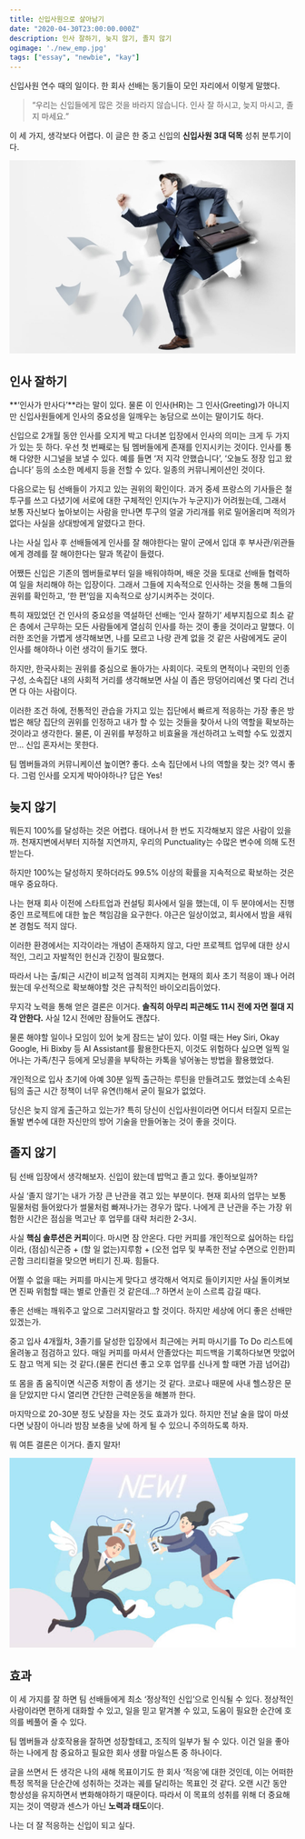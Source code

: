 ```yaml
---
title: 신입사원으로 살아남기
date: "2020-04-30T23:00:00.000Z"
description: 인사 잘하기, 늦지 않기, 졸지 않기
ogimage: './new_emp.jpg'
tags: ["essay", "newbie", "kay"]
---
```


신입사원 연수 때의 일이다. 한 회사 선배는 동기들이 모인 자리에서 이렇게 말했다.

>“우리는 신입들에게 많은 것을 바라지 않습니다. 인사 잘 하시고, 늦지 마시고, 졸지 마세요.”

이 세 가지, 생각보다 어렵다. 이 글은 한 중고 신입의 **신입사원 3대 덕목** 성취 분투기이다.

![newemployeelife](./new_emp.jpg)

## 인사 잘하기

**‘인사가 만사다’**라는 말이 있다. 물론 이 인사(HR)는 그 인사(Greeting)가 아니지만 신입사원들에게 인사의 중요성을 일깨우는 농담으로 쓰이는 말이기도 하다. 

신입으로 2개월 동안 인사를 오지게 박고 다녀본 입장에서 인사의 의미는 크게 두 가지가 있는 듯 하다. 우선 첫 번째로는 팀 멤버들에게 존재를 인지시키는 것이다. 인사를 통해 다양한 시그널을 보낼 수 있다. 예를 들면 ‘저 지각 안했습니다’, ‘오늘도 정장 입고 왔습니다’ 등의 소소한 메세지 등을 전할 수 있다. 일종의 커뮤니케이션인 것이다.

다음으로는 팀 선배들이 가지고 있는 권위의 확인이다. 과거 중세 프랑스의 기사들은 철투구를 쓰고 다녔기에 서로에 대한 구체적인 인지(누가 누군지)가 어려웠는데, 그래서 보통 자신보다 높아보이는 사람을 만나면 투구의 얼굴 가리개를 위로 밀어올리며 적의가 없다는 사실을 상대방에게 알렸다고 한다.

나는 사실 입사 후 선배들에게 인사를 잘 해야한다는 말이 군에서 입대 후 부사관/위관들에게 경례를 잘 해야한다는 말과 똑같이 들렸다.

어쨌든 신입은 기존의 멤버들로부터 일을 배워야하며, 배운 것을 토대로 선배들 협력하여 일을 처리해야 하는 입장이다. 그래서 그들에 지속적으로 인사하는 것을 통해 그들의 권위를 확인하고, ‘한 편’임을 지속적으로 상기시켜주는 것이다.

특히 재밌었던 건 인사의 중요성을 역설하던 선배는 ‘인사 잘하기’ 세부지침으로 최소 같은 층에서 근무하는 모든 사람들에게 열심히 인사를 하는 것이 좋을 것이라고 말했다. 이러한 조언을 가볍게 생각해보면, 나를 모르고 나랑 관계 없을 것 같은 사람에게도 굳이 인사를 해야하나 이런 생각이 들기도 했다.

하지만, 한국사회는 권위를 중심으로 돌아가는 사회이다. 국토의 면적이나 국민의 인종 구성, 소속집단 내의 사회적 거리를 생각해보면 사실 이 좁은 땅덩어리에선 몇 다리 건너면 다 아는 사람이다. 

이러한 조건 하에, 전통적인 관습을 가지고 있는 집단에서 빠르게 적응하는 가장 좋은 방법은 해당 집단의 권위를 인정하고 내가 할 수 있는 것들을 찾아서 나의 역할을 확보하는 것이라고 생각한다. 물론, 이 권위를 부정하고 비효율을 개선하려고 노력할 수도 있겠지만... 신입 혼자서는 못한다.  

팀 멤버들과의 커뮤니케이션 높이면? 좋다. 소속 집단에서 나의 역할을 찾는 것? 역시 좋다. 그럼 인사를 오지게 박아야하나? 답은 Yes!



## 늦지 않기

뭐든지 100%를 달성하는 것은 어렵다. 태어나서 한 번도 지각해보지 않은 사람이 있을까. 천재지변에서부터 지하철 지연까지, 우리의 Punctuality는 수많은 변수에 의해 도전받는다.

하지만 100%는 달성하지 못하더라도 99.5% 이상의 확률을 지속적으로 확보하는 것은 매우 중요하다. 

나는 현재 회사 이전에 스타트업과 컨설팅 회사에서 일을 했는데, 이 두 분야에서는 진행 중인 프로젝트에 대한 높은 책임감을 요구한다. 야근은 일상이었고, 회사에서 밤을 새워 본 경험도 적지 않다. 

이러한 환경에서는 지각이라는 개념이 존재하지 않고, 다만 프로젝트 업무에 대한 상시적인, 그리고 자발적인 헌신과 긴장이 필요했다.

따라서 나는 출/퇴근 시간이 비교적 엄격히 지켜지는 현재의 회사 초기 적응이 꽤나 어려웠는데 우선적으로 확보해야할 것은 규칙적인 바이오리듬이었다.

무지각 노력을 통해 얻은 결론은 이거다. **솔직히 아무리 피곤해도 11시 전에 자면 절대 지각 안한다.** 사실 12시 전에만 잠들어도 괜찮다.

물론 해야할 일이나 모임이 있어 늦게 잠드는 날이 있다. 이럴 때는 Hey Siri, Okay Google, Hi Bixby 등 AI Assistant를 활용한다든지, 이것도 위험하다 싶으면 일찍 일어나는 가족/친구 등에게 모닝콜을 부탁하는 카톡을 넣어놓는 방법을 활용했었다.

개인적으로 입사 초기에 아예 30분 일찍 출근하는 루틴을 만들려고도 했었는데 소속된 팀의 출근 시간 정책이 너무 유연(!)해서 굳이 필요가 없었다.

당신은 늦지 않게 출근하고 있는가? 특히 당신이 신입사원이라면 어디서 터질지 모르는 돌발 변수에 대한 자신만의 방어 기술을 만들어놓는 것이 좋을 것이다.



## 졸지 않기

팀 선배 입장에서 생각해보자. 신입이 왔는데 밥먹고 졸고 있다. 좋아보일까?

사실 ‘졸지 않기’는 내가 가장 큰 난관을 겪고 있는 부분이다. 현재 회사의 업무는 보통 밀물처럼 들어왔다가 썰물처럼 빠져나가는 경우가 많다. 나에게 큰 난관을 주는 가장 위험한 시간은 점심을 먹고난 후 업무를 대략 처리한 2-3시.

사실 **핵심 솔루션은 커피**이다. 마시면 잠 안온다. 다만 커피를 개인적으로 싫어하는 타입이라, (점심)식곤증 + (할 일 없는)지루함 + (오전 업무 및 부족한 전날 수면으로 인한)피곤함 크리티컬을 맞으면 버티기 진.짜. 힘들다.

어쩔 수 없을 때는 커피를 마시는게 맞다고 생각해서 억지로 들이키지만 사실 돌이켜보면 진짜 위험할 때는 별로 안졸린 것 같은데...? 하면서 눈이 스르륵 감길 때다.

좋은 선배는 깨워주고 앞으로 그러지말라고 할 것이다. 하지만 세상에 어디 좋은 선배만 있겠는가.

중고 입사 4개월차, 3졸기를 달성한 입장에서 최근에는 커피 마시기를 To Do 리스트에 올려놓고 점검하고 있다. 매일 커피를 마셔서 안졸았다는 피드백을 기록하다보면 맛없어도 참고 먹게 되는 것 같다.(물론 컨디션 좋고 오후 업무를 신나게 할 때면 가끔 넘어감)

또 몸을 좀 움직이면 식곤증 저항이 좀 생기는 것 같다. 코로나 때문에 사내 헬스장은 문을 닫았지만 다시 열리면 간단한 근력운동을 해볼까 한다. 

마지막으로 20-30분 정도 낮잠을 자는 것도 효과가 있다. 하지만 전날 술을 많이 마셨다면 낮잠이 아니라 밤잠 보충을 낮에 하게 될 수 있으니 주의하도록 하자.

뭐 여튼 결론은 이거다. 졸지 말자!

![newemployeelife](./newbie.jpg)

## 효과

이 세 가지를 잘 하면 팀 선배들에게 최소 ‘정상적인 신입’으로 인식될 수 있다. 정상적인 사람이라면 편하게 대화할 수 있고, 일을 믿고 맡겨볼 수 있고, 도움이 필요한 순간에 호의를 베풀어 줄 수 있다.

팀 멤버들과 상호작용을 잘하면 성장할테고, 조직의 일부가 될 수 있다. 이건 일을 좋아하는 나에게 참 중요하고 필요한 회사 생활 마일스톤 중 하나이다.

글을 쓰면서 든 생각은 나의 새해 목표이기도 한 회사 ‘적응’에 대한 것인데, 이는 어떠한 특정 목적을 단순간에 성취하는 것과는 궤를 달리하는 목표인 것 같다. 오랜 시간 동안 항상성을 유지하면서 변화해야하기 때문이다. 따라서 이 목표의 성취를 위해 더 중요해지는 것이 역량과 센스가 아닌 **노력과 태도**이다.

나는 더 잘 적응하는 신입이 되고 싶다.